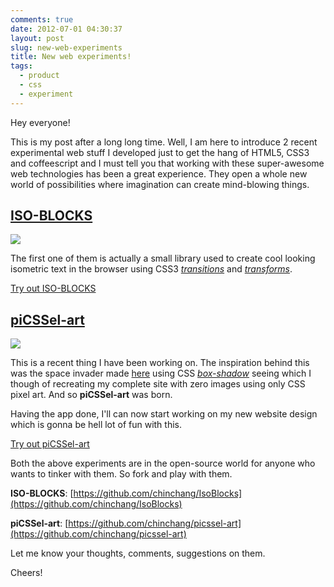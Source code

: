 ```yaml
---
comments: true
date: 2012-07-01 04:30:37
layout: post
slug: new-web-experiments
title: New web experiments!
tags:
  - product
  - css
  - experiment
---
```


Hey everyone!

This is my post after a long long time. Well, I am here to introduce 2 recent experimental web stuff I developed just to get the hang of HTML5, CSS3 and coffeescript and I must tell you that working with these super-awesome web technologies has been a great experience. They open a whole new world of possibilities where imagination can create mind-blowing things.

## [ISO-BLOCKS](/lab/isoblocks/)

[![](/images/ISO-BLOCKS-An-eye-candy-CSS3-isometric-text-library.-300x148.png)](/images/ISO-BLOCKS-An-eye-candy-CSS3-isometric-text-library..png)


The first one of them is actually a small library used to create cool looking isometric text in the browser using CSS3 _[transitions](https://developer.mozilla.org/en/CSS/CSS_transitions/)_ and _[transforms](https://developer.mozilla.org/en/CSS/transform)_.

[Try out ISO-BLOCKS](https://kushagra.dev/lab/isoblocks/)

## [piCSSel-art](https://kushagra.dev/lab/picssel-art/)

[![](/images/picssel-ss-244x300.png)](/images/picssel-ss.png)

This is a recent thing I have been working on. The inspiration behind this was the space invader made [here](http://css-tricks.com/examples/ShapesOfCSS/) using CSS _[box-shadow](https://developer.mozilla.org/en/CSS/box-shadow)_ seeing which I though of recreating my complete site with zero images using only CSS pixel art. And so **piCSSel-art** was born.

Having the app done, I'll can now start working on my new website design which is gonna be hell lot of fun with this.

[Try out piCSSel-art](https://kushagra.dev/lab/picssel-art/)

Both the above experiments are in the open-source world for anyone who wants to tinker with them. So fork and play with them.

**ISO-BLOCKS**: [https://github.com/chinchang/IsoBlocks](https://github.com/chinchang/IsoBlocks)

**piCSSel-art**: [https://github.com/chinchang/picssel-art](https://github.com/chinchang/picssel-art)

Let me know your thoughts, comments, suggestions on them.

Cheers!
